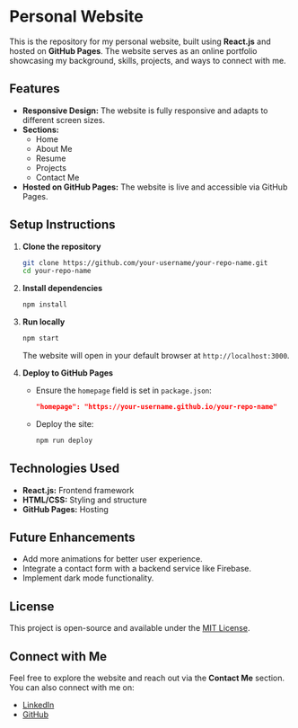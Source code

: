 # Personal Website

This is the repository for my personal website, built using **React.js** and hosted on **GitHub Pages**. The website serves as an online portfolio showcasing my background, skills, projects, and ways to connect with me.

## Features

- **Responsive Design:** The website is fully responsive and adapts to different screen sizes.
- **Sections:**
  - Home
  - About Me
  - Resume
  - Projects
  - Contact Me
- **Hosted on GitHub Pages:** The website is live and accessible via GitHub Pages.


## Setup Instructions

1. **Clone the repository**
   ```bash
   git clone https://github.com/your-username/your-repo-name.git
   cd your-repo-name
   ```

2. **Install dependencies**
   ```bash
   npm install
   ```

3. **Run locally**
   ```bash
   npm start
   ```
   The website will open in your default browser at `http://localhost:3000`.

4. **Deploy to GitHub Pages**
   - Ensure the `homepage` field is set in `package.json`:
     ```json
     "homepage": "https://your-username.github.io/your-repo-name"
     ```
   - Deploy the site:
     ```bash
     npm run deploy
     ```

## Technologies Used

- **React.js:** Frontend framework
- **HTML/CSS:** Styling and structure
- **GitHub Pages:** Hosting

## Future Enhancements

- Add more animations for better user experience.
- Integrate a contact form with a backend service like Firebase.
- Implement dark mode functionality.

## License

This project is open-source and available under the [MIT License](LICENSE).

## Connect with Me

Feel free to explore the website and reach out via the **Contact Me** section. You can also connect with me on:

- [LinkedIn](https://www.linkedin.com/in/shreya-laheri)
- [GitHub](https://github.com/ShreyaLaheri)
